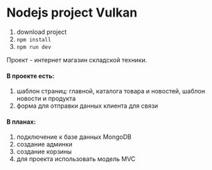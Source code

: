 # **Nodejs** project **Vulkan**

1. download project
2. ```npm install```
3. ```npm run dev```

Проект - интернет магазин складской техники.

#### В проекте есть:
1. шаблон страниц: главной, каталога товара и новостей, шаблон новости и продукта
2. форма для отправки данных клиента для связи

#### В планах: 
1. подключение к базе данных MongoDB
2. создание админки
3. создание корзины
4. для проекта использовать модель MVC
